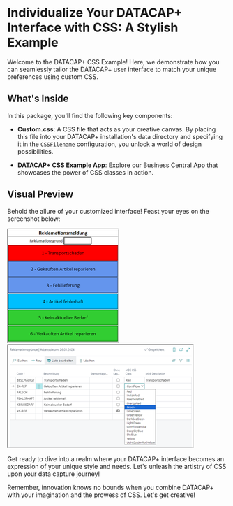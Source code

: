 # Individualize Your DATACAP+ Interface with CSS: A Stylish Example

Welcome to the DATACAP+ CSS Example! Here, we demonstrate how you can seamlessly tailor the DATACAP+ user interface to match your unique preferences using custom CSS.

## What's Inside

In this package, you'll find the following key components:

- **Custom.css**: A CSS file that acts as your creative canvas. By placing this file into your DATACAP+ installation's data directory and specifying it in the [`CSSFilename`](https://datacap.plus/en/documentation/configuration/datacap-plus/#property-cssfilename) configuration, you unlock a world of design possibilities.

- **DATACAP+ CSS Example App**: Explore our Business Central App that showcases the power of CSS classes in action.

## Visual Preview

Behold the allure of your customized interface! Feast your eyes on the screenshot below:

![Example Screenshot MDE](assets/ScreenshotMDE.png)
![Example Screenshot Business Central](assets/ScreenshotBC.png)

Get ready to dive into a realm where your DATACAP+ interface becomes an expression of your unique style and needs. Let's unleash the artistry of CSS upon your data capture journey!

Remember, innovation knows no bounds when you combine DATACAP+ with your imagination and the prowess of CSS. Let's get creative!
